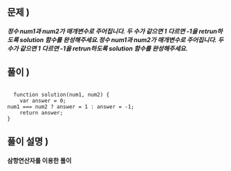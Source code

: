 ## 문제 )

##### 정수 num1과 num2가 매개변수로 주어집니다. 두 수가 같으면 1 다르면 -1을 retrun하도록 solution 함수를 완성해주세요.정수 num1과 num2가 매개변수로 주어집니다. 두 수가 같으면 1 다르면 -1을 retrun하도록 solution 함수를 완성해주세요.

## 풀이 )
<pre><code>
  function solution(num1, num2) {
    var answer = 0;
num1 === num2 ? answer = 1 : answer = -1;
    return answer;
}
</code></pre> 

## 풀이 설명 ) 

#### 삼항연산자를 이용한 풀이
